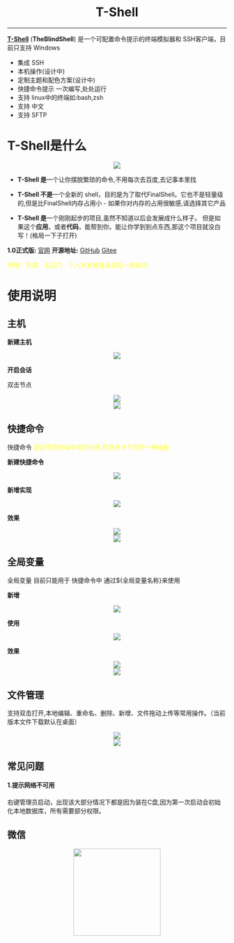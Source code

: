 <div align="center">
	<h1>T-Shell</h1>
</div>

----

[**T-Shell**](https://github.com/TheBlindM/T-Shell) (**TheBlindShell**) 是一个可配置命令提示的终端模拟器和 SSH客户端，目前只支持 Windows

* 集成 SSH
* 本机操作(设计中)
* 定制主题和配色方案(设计中)
* 快捷命令提示 一次编写,处处运行
* 支持 linux中的终端如:bash,zsh
* 支持 中文
* 支持 SFTP

# T-Shell是什么

<div align="center">
	<img src="doc/img/homePage.png">
</div>

* **T-Shell 是**一个让你摆脱繁琐的命令,不用每次去百度,去记事本里找

* **T-Shell 不是**一个全新的 shell，目的是为了取代FinalShell。它也不是轻量级的,但是比FinalShell内存占用小 - 如果你对内存的占用很敏感,请选择其它产品

* **T-Shell 是**一个刚刚起步的项目,虽然不知道以后会发展成什么样子。 但是如果这个**应用**，或者**代码**，能帮到你。能让你学到到点东西,那这个项目就没白写！(格局一下子打开)


**1.0正式版:**  [官网](https://www.tshell.online/)
**开源地址:** [GitHub](https://github.com/TheBlindM/T-Shell) [Gitee](https://gitee.com/The-Blind/t-shell)

<span style="color:#FFFF33">声明：开源，无后门，个人开发难免会存在一些BUG</span>
# 使用说明
## 主机
**新建主机**
<div align="center">
	<img src="doc/img/addHost.png">
</div>

**开启会话**

双击节点
<div align="center">
	<img src="doc/img/openSession.png">
</div>

<div align="center">
	<img src="doc/img/session.png">
</div>

## 快捷命令
快捷命令 <span style="color:#FFFF33">是对不同终端中相同作用,但是命令不同的一种抽象</span>

**新建快捷命令**
<div align="center">
	<img src="doc/img/quickCmd.png">
</div>

**新增实现**
<div align="center">
	<img src="doc/img/quickCmdImpl.png">
</div>

**效果**
<div align="center">
	<img src="doc/img/showTips.png">
</div>
<div align="center">
	<img src="doc/img/selectTips.png">
</div>


## 全局变量
全局变量 目前只能用于 快捷命令中 通过${全局变量名称}来使用

**新增**
<div align="center">
	<img src="doc/img/addVar.png">
</div>

**使用**
<div align="center">
	<img src="doc/img/useVar.png">
</div>

**效果**
<div align="center">
	<img src="doc/img/showVar.png">
</div>
<div align="center">
	<img src="doc/img/varEffect.png">
</div>

## 文件管理
支持双击打开,本地编辑、重命名、删除、新增、文件拖动上传等常用操作。（当前版本文件下载默认在桌面）
<div align="center">
	<img src="doc/img/openFileManager.jpg">
</div>

<div align="center">
	<img src="doc/img/fileManager.gif">
</div>

## 常见问题
#### 1.提示网络不可用
右键管理员启动，出现该大部分情况下都是因为装在C盘,因为第一次启动会初始化本地数据库，所有需要部分权限。




 
## 微信

<div align="center">
	<img src="doc/img/wx.jpg" width="200">
</div>
